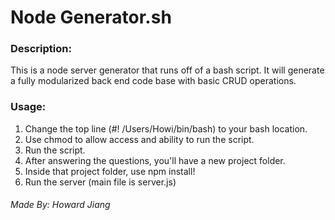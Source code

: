 Node Generator.sh
===============
### Description:
This is a node server generator that runs off of a bash script. It will generate a fully modularized back end code base with basic CRUD operations.

### Usage:
1. Change the top line (#! /Users/Howi/bin/bash) to your bash location.
2. Use chmod to allow access and ability to run the script.
3. Run the script.
4. After answering the questions, you'll have a new project folder.
5. Inside that project folder, use npm install!
6. Run the server (main file is server.js)

###### Made By: <i>Howard Jiang</i>